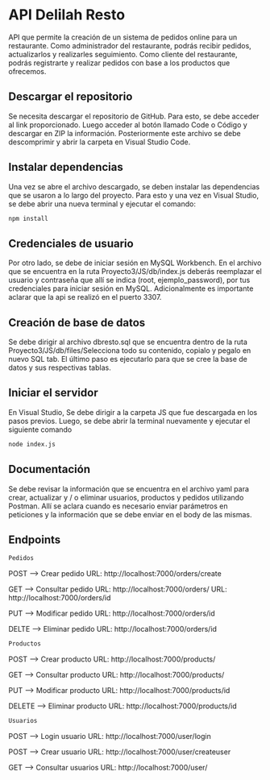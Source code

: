 # API Delilah Resto

API que permite la creación de un sistema de pedidos online para un restaurante. Como administrador del restaurante, podrás recibir pedidos, actualizarlos y realizarles seguimiento. Como cliente del restaurante, podrás registrarte y realizar pedidos con base a los productos que ofrecemos.

## Descargar el repositorio

Se necesita descargar el repositorio de GitHub. Para esto, se debe acceder al link proporcionado. Luego acceder al botón llamado Code o Código y descargar en ZIP la información. Posteriormente este archivo se debe descomprimir y abrir la carpeta en Visual Studio Code.

## Instalar dependencias

Una vez se abre el archivo descargado, se deben instalar las dependencias que se usaron a lo largo del proyecto. Para esto y una vez en Visual Studio, se debe abrir una nueva terminal y ejecutar el comando:

```bash
npm install
```

## Credenciales de usuario

Por otro lado, se debe de iniciar sesión en MySQL Workbench. En el archivo que se encuentra en la ruta Proyecto3/JS/db/index.js deberás reemplazar el usuario y contraseña que allí se indica (root, ejemplo_password), por tus credenciales para iniciar sesión en MySQL. Adicionalmente es importante aclarar que la api se realizó en el puerto 3307.

## Creación de base de datos

Se debe dirigir al archivo dbresto.sql que se encuentra dentro de la ruta  Proyecto3/JS/db/files/Selecciona todo su contenido, copialo y pegalo en nuevo SQL tab. El último paso es ejecutarlo para que se cree la base de datos y sus respectivas tablas.

## Iniciar el servidor

En Visual Studio, Se debe dirigir a la carpeta JS que fue descargada en los pasos previos. Luego, se debe abrir la terminal nuevamente y ejecutar el siguiente comando

```bash
node index.js
```

## Documentación 

Se debe revisar la información que se encuentra en el archivo yaml para crear, actualizar y / o eliminar usuarios, productos y pedidos utilizando Postman. Allí se aclara cuando es necesario enviar parámetros en peticiones y la información que se debe enviar en el body de las mismas.

## Endpoints

```bash
Pedidos
```

POST --> Crear pedido URL: http://localhost:7000/orders/create

GET  --> Consultar pedido URL: http://localhost:7000/orders/ URL: http://localhost:7000/orders/id

PUT --> Modificar pedido URL: http://localhost:7000/orders/id

DELTE --> Eliminar pedido URL: http://localhost:7000/orders/id

```bash
Productos
```

POST --> Crear producto URL: http://localhost:7000/products/

GET --> Consultar producto URL: http://localhost:7000/products/

PUT --> Modificar producto URL: http://localhost:7000/products/id

DELETE --> Eliminar producto URL: http://localhost:7000/products/id

```bash
Usuarios
```

POST --> Login usuario URL: http://localhost:7000/user/login

POST --> Crear usuario URL: http://localhost:7000/user/createuser

GET --> Consultar usuarios URL: http://localhost:7000/user/










